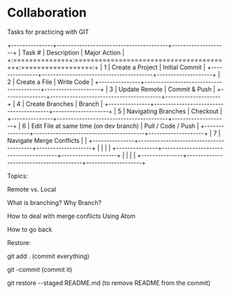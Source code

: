 # Collaboration

Tasks for practicing with GIT

+---------------+----------------------------------------+--------------------+
| Task \#       | Description                            | Major Action       |
+:==============+:=======================================+:==================:+
| 1             | Create a Project                       | Initial Commit     |
+---------------+----------------------------------------+--------------------+
| 2             | Create a File                          | Write Code         |
+---------------+----------------------------------------+--------------------+
| 3             | Update Remote                          | Commit & Push      |
+---------------+----------------------------------------+--------------------+
| 4             | Create Branches                        | Branch             |
+---------------+----------------------------------------+--------------------+
| 5             | Navigating Branches                    | Checkout           |
+---------------+----------------------------------------+--------------------+
| 6             | Edit File at same time (on dev branch) | Pull / Code / Push |
+---------------+----------------------------------------+--------------------+
| 7             | Navigate Merge Conflicts               |                    |
+---------------+----------------------------------------+--------------------+
|               |                                        |                    |
+---------------+----------------------------------------+--------------------+
|               |                                        |                    |
+---------------+----------------------------------------+--------------------+

Topics:

Remote vs. Local

What is branching? Why Branch?

How to deal with merge conflicts Using Atom

How to go back

Restore:

git add . (commit everything)

git -commit (commit it)

git restore --staged README.md (to remove README from the commit)
